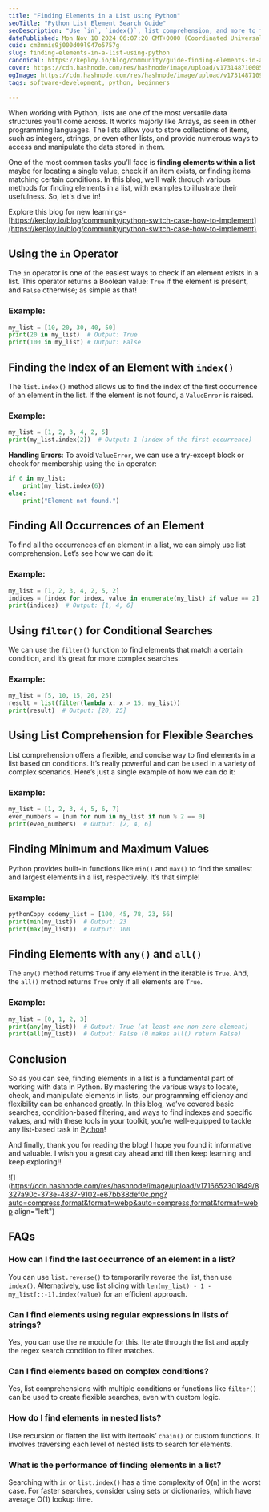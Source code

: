 ```yaml
---
title: "Finding Elements in a List using Python"
seoTitle: "Python List Element Search Guide"
seoDescription: "Use `in`, `index()`, list comprehension, and more to find elements in a Python list. Enhance search techniques"
datePublished: Mon Nov 18 2024 06:07:20 GMT+0000 (Coordinated Universal Time)
cuid: cm3mmis9j000d09l947o5757g
slug: finding-elements-in-a-list-using-python
canonical: https://keploy.io/blog/community/guide-finding-elements-in-a-list-using-python
cover: https://cdn.hashnode.com/res/hashnode/image/upload/v1731487106054/3fa2e701-97dd-4762-b571-b5b28065ce00.png
ogImage: https://cdn.hashnode.com/res/hashnode/image/upload/v1731487109680/dc9952ff-9093-4d64-9abf-d0314a669ced.png
tags: software-development, python, beginners

---
```


When working with Python, lists are one of the most versatile data structures you'll come across. It works majorly like Arrays, as seen in other programming languages. The lists allow you to store collections of items, such as integers, strings, or even other lists, and provide numerous ways to access and manipulate the data stored in them.

One of the most common tasks you’ll face is **finding elements within a list** maybe for locating a single value, check if an item exists, or finding items matching certain conditions. In this blog, we’ll walk through various methods for finding elements in a list, with examples to illustrate their usefulness. So, let's dive in!

Explore this blog for new learnings- [https://keploy.io/blog/community/python-switch-case-how-to-implement](https://keploy.io/blog/community/python-switch-case-how-to-implement)

## Using the `in` Operator

The `in` operator is one of the easiest ways to check if an element exists in a list. This operator returns a Boolean value: `True` if the element is present, and `False` otherwise; as simple as that!

### Example:

```python
my_list = [10, 20, 30, 40, 50]
print(20 in my_list)  # Output: True
print(100 in my_list) # Output: False
```

## Finding the Index of an Element with `index()`

The `list.index()` method allows us to find the index of the first occurrence of an element in the list. If the element is not found, a `ValueError` is raised.

### Example:

```python
my_list = [1, 2, 3, 4, 2, 5]
print(my_list.index(2))  # Output: 1 (index of the first occurrence)
```

**Handling Errors**: To avoid `ValueError`, we can use a try-except block or check for membership using the `in` operator:

```python
if 6 in my_list:
    print(my_list.index(6))
else:
    print("Element not found.")
```

## Finding All Occurrences of an Element

To find all the occurrences of an element in a list, we can simply use list comprehension. Let’s see how we can do it:

### Example:

```python
my_list = [1, 2, 3, 4, 2, 5, 2]
indices = [index for index, value in enumerate(my_list) if value == 2]
print(indices)  # Output: [1, 4, 6]
```

## Using `filter()` for Conditional Searches

We can use the `filter()` function to find elements that match a certain condition, and it’s great for more complex searches.

### Example:

```python
my_list = [5, 10, 15, 20, 25]
result = list(filter(lambda x: x > 15, my_list))
print(result)  # Output: [20, 25]
```

## Using List Comprehension for Flexible Searches

List comprehension offers a flexible, and concise way to find elements in a list based on conditions. It’s really powerful and can be used in a variety of complex scenarios. Here’s just a single example of how we can do it:

### Example:

```python
my_list = [1, 2, 3, 4, 5, 6, 7]
even_numbers = [num for num in my_list if num % 2 == 0]
print(even_numbers)  # Output: [2, 4, 6]
```

## Finding Minimum and Maximum Values

Python provides built-in functions like `min()` and `max()` to find the smallest and largest elements in a list, respectively. It’s that simple!

### Example:

```python
pythonCopy codemy_list = [100, 45, 78, 23, 56]
print(min(my_list))  # Output: 23
print(max(my_list))  # Output: 100
```

## Finding Elements with `any()` and `all()`

The `any()` method returns `True` if any element in the iterable is `True`. And, the `all()` method returns `True` only if all elements are `True`.

### Example:

```python
my_list = [0, 1, 2, 3]
print(any(my_list))  # Output: True (at least one non-zero element)
print(all(my_list))  # Output: False (0 makes all() return False)
```

## Conclusion

So as you can see, finding elements in a list is a fundamental part of working with data in Python. By mastering the various ways to locate, check, and manipulate elements in lists, our programming efficiency and flexibility can be enhanced greatly. In this blog, we’ve covered basic searches, condition-based filtering, and ways to find indexes and specific values, and with these tools in your toolkit, you’re well-equipped to tackle any list-based task in [Python](https://keploy.io/blog/community/what-does-enumerate-mean-in-python)!

And finally, thank you for reading the blog! I hope you found it informative and valuable. I wish you a great day ahead and till then keep learning and keep exploring!!

![](https://cdn.hashnode.com/res/hashnode/image/upload/v1716652301849/8327a90c-373e-4837-9102-e67bb38def0c.png?auto=compress,format&format=webp&auto=compress,format&format=webp align="left")

## FAQs

### **How can I find the last occurrence of an element in a list?**

You can use `list.reverse()` to temporarily reverse the list, then use `index()`. Alternatively, use list slicing with `len(my_list) - 1 - my_list[::-1].index(value)` for an efficient approach.

### **Can I find elements using regular expressions in lists of strings?**

Yes, you can use the `re` module for this. Iterate through the list and apply the regex search condition to filter matches.

### **Can I find elements based on complex conditions?**

Yes, list comprehensions with multiple conditions or functions like `filter()` can be used to create flexible searches, even with custom logic.

### **How do I find elements in nested lists?**

Use recursion or flatten the list with itertools’ `chain()` or custom functions. It involves traversing each level of nested lists to search for elements.

### **What is the performance of finding elements in a list?**

Searching with `in` or `list.index()` has a time complexity of O(n) in the worst case. For faster searches, consider using sets or dictionaries, which have average O(1) lookup time.